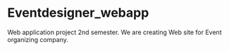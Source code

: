 # Eventdesigner_webapp
Web application project 2nd semester.
We are creating Web site for Event organizing company.
